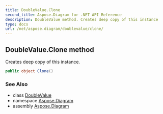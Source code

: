 ```yaml
---
title: DoubleValue.Clone
second_title: Aspose.Diagram for .NET API Reference
description: DoubleValue method. Creates deep copy of this instance
type: docs
url: /net/aspose.diagram/doublevalue/clone/
---
```

## DoubleValue.Clone method

Creates deep copy of this instance.

```csharp
public object Clone()
```

### See Also

* class [DoubleValue](../)
* namespace [Aspose.Diagram](../../doublevalue/)
* assembly [Aspose.Diagram](../../../)


